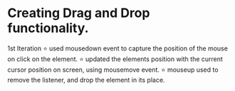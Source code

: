 # Creating Drag and Drop functionality.

1st Iteration
⭐ used mousedown event to capture the position of the mouse on click on the element.
⭐ updated the elements position with the current cursor position on screen, using mousemove event.
⭐ mouseup used to remove the listener, and drop the element in its place.


<!-- 
let newX=0,newY=0,startX=0,startY=0;

let box=document.querySelector('.box');


const mouseDown=(e)=>{
    startX=e.clientX;
    startY=e.clientY;

    // console.log({startX,startY})
    document.addEventListener('mousemove',mouseMove);
    document.addEventListener('mouseup',mouseUp);
}

const mouseMove=(e)=>{
    newX = startX - e.clientX;
    newY = startY - e.clientY;

    startX = e.clientX;
    startY = e.clientY;

    
    box.style.top=(box.offsetTop-newY) + 'px';
    box.style.left=(box.offsetLeft-newX) + 'px';

    console.log({newX,newY})
    console.log({startX,startY})

}

const mouseUp=(e)=>{
    document.removeEventListener('mousemove',mouseMove)
}
box.addEventListener('mousedown',mouseDown);
 -->



